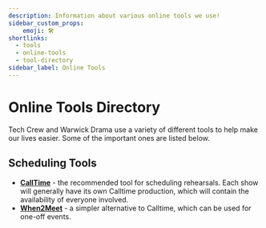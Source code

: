 ```yaml
---
description: Information about various online tools we use!
sidebar_custom_props:
    emoji: 🛠️
shortlinks:
  - tools
  - online-tools
  - tool-directory
sidebar_label: Online Tools
---
```

# Online Tools Directory
Tech Crew and Warwick Drama use a variety of different tools to help make our lives easier. Some of the important ones
are listed below.

## Scheduling Tools

* **[CallTime](/wiki/resources/tools/calltime)** - the recommended tool for scheduling rehearsals. Each show will
    generally  have its own Calltime production, which will contain the availability of everyone involved.
* **[When2Meet](https://www.when2meet.com/)** - a simpler alternative to Calltime, which can be used for one-off events.